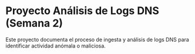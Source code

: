 # Proyecto Análisis de Logs DNS (Semana 2)

Este proyecto documenta el proceso de ingesta y análisis de logs DNS para identificar actividad anómala o maliciosa.
